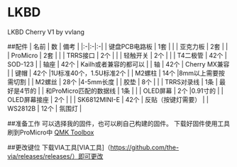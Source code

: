 # LKBD

LKBD Cherry V1 by vvlang

##配件
| 名前 | 数 | 備考 | 
|:-|:-|:-|
| 键盘PCB电路板 | 1套 | |
| 亚克力板 | 2套 | |
| ProMicro | 2套 | |
| TRRS接口 | 2个 | |
| 轻触开关 | 2个 | |
| T4二极管 | 42个 | SOD-123 |
| 轴座 | 42个 | Kailh或者兼容的都可以 |
| 轴 | 42个 |  Cherry MX兼容 |
| 键帽 | 42个 |1U标准40个，1.5U标准2个 |
| M2螺柱 | 14个 |8mm以上需要按需切割 |
| M2螺丝 | 28个 |4-5mm长度 |
| 胶垫 | 8个 | |
| TRRS对录线 | 1条 | 最好是4节的 |
| 和ProMicro匹配的数据线 | 1条 | |
| OLED屏幕 | 2个 |0.91寸的 |
| OLED屏幕接座 | 2个 | |
| SK6812MINI-E | 42个 | 反贴（按键灯需要） |
| WS2812B | 12个 | 氛围灯 |

##准备工作
可以选择我的固件，也可以刷自己构建的固件。
下载好固件使用工具刷到ProMicro中 [QMK Toolbox](https://github.com/qmk/qmk_toolbox) 

##更改键位
下载VIA工具[VIA工具]（https://github.com/the-via/releases/releases/）即可更改

